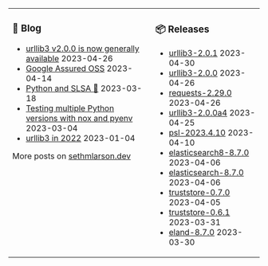 <table><tr><td valign="top">

### 📰 Blog
<!-- blog starts -->
* [urllib3 v2.0.0 is now generally available](http://sethmlarson.dev/urllib3-2.0.0?date=2023-04-26) 2023-04-26
* [Google Assured OSS](http://sethmlarson.dev/google-assured-oss?date=2023-04-14) 2023-04-14
* [Python and SLSA 💃](http://sethmlarson.dev/python-and-slsa?date=2023-03-18) 2023-03-18
* [Testing multiple Python versions with nox and pyenv](http://sethmlarson.dev/nox-pyenv-all-python-versions?date=2023-03-04) 2023-03-04
* [urllib3 in 2022](http://sethmlarson.dev/urllib3-in-2022?date=2023-01-04) 2023-01-04
<!-- blog ends -->
More posts on [sethmlarson.dev](https://sethmlarson.dev)
</td><td valign="top">

### 📦 Releases
<!-- other starts -->
* [urllib3-2.0.1](https://pypi.org/project/urllib3/2.0.1) 2023-04-30
* [urllib3-2.0.0](https://pypi.org/project/urllib3/2.0.0) 2023-04-26
* [requests-2.29.0](https://pypi.org/project/requests/2.29.0) 2023-04-26
* [urllib3-2.0.0a4](https://pypi.org/project/urllib3/2.0.0a4) 2023-04-25
* [psl-2023.4.10](https://pypi.org/project/psl/2023.4.10) 2023-04-10
* [elasticsearch8-8.7.0](https://pypi.org/project/elasticsearch8/8.7.0) 2023-04-06
* [elasticsearch-8.7.0](https://pypi.org/project/elasticsearch/8.7.0) 2023-04-06
* [truststore-0.7.0](https://pypi.org/project/truststore/0.7.0) 2023-04-05
* [truststore-0.6.1](https://pypi.org/project/truststore/0.6.1) 2023-03-31
* [eland-8.7.0](https://pypi.org/project/eland/8.7.0) 2023-03-30
<!-- other ends -->
</td></tr></table>
